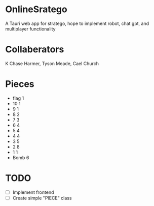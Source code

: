 # OnlineSratego
A Tauri web app for stratego, hope to implement robot, chat gpt, and multiplayer functionality

# Collaberators
K Chase Harmer, Tyson Meade, Cael Church

# Pieces
- flag 1
- 10 1
- 9 1
- 8 2
- 7 3
- 6 4
- 5 4
- 4 4
- 3 5
- 2 8
- 1 1
- Bomb 6

# TODO
- [ ] Implement frontend
- [ ] Create simple "PIECE" class